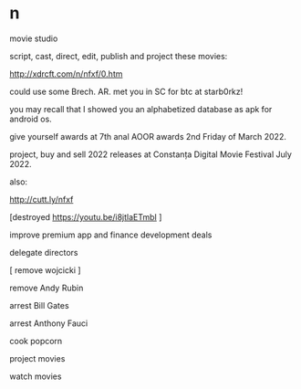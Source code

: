 # n
movie studio


script, cast, direct, edit, publish and project these movies:

http://xdrcft.com/n/nfxf/0.htm

could use some Brech. AR. met you in SC for btc at starb0rkz!

you may recall that I showed you an alphabetized database as apk for android os.

give yourself awards at 7th anal AOOR awards 2nd Friday of March 2022.

project, buy and sell 2022 releases at Constanța Digital Movie Festival July 2022.

also:

http://cutt.ly/nfxf

[destroyed
https://youtu.be/i8jtlaETmbI
]

improve premium app and finance development deals

delegate directors

[
remove wojcicki
]

remove Andy Rubin

arrest Bill Gates

arrest Anthony Fauci

cook popcorn

project movies

watch movies
